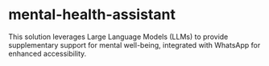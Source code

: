 # mental-health-assistant
This solution leverages Large Language Models (LLMs) to provide supplementary support for mental well-being, integrated with WhatsApp for enhanced accessibility. 
